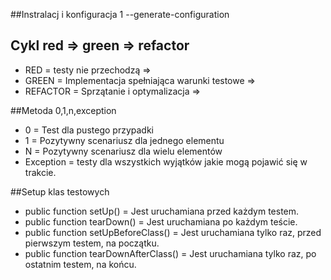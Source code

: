 

##Instralacj i konfiguracja 
1 --generate-configuration 


## Cykl red => green => refactor
* RED = testy nie przechodzą =>
* GREEN = Implementacja spełniająca warunki testowe =>
* REFACTOR = Sprzątanie i optymalizacja =>

##Metoda 0,1,n,exception
* 0 = Test dla pustego przypadki
* 1 = Pozytywny scenariusz dla jednego elementu
* N = Pozytywny scenariusz dla wielu elementów 
* Exception = testy dla wszystkich wyjątków jakie mogą pojawić się w trakcie.

##Setup klas testowych

* public function setUp() = Jest uruchamiana przed każdym testem.
* public function tearDown() = Jest uruchamiana po każdym teście.
* public function setUpBeforeClass() = Jest uruchamiana tylko raz, przed pierwszym testem, na początku.
* public function tearDownAfterClass() = Jest uruchamiana tylko raz, po ostatnim testem, na końcu.


